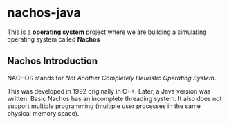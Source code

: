 # nachos-java

This is a **operating system** project where we are building a simulating operating system called **Nachos**


## Nachos Introduction

NACHOS stands for *Not Another Completely Heuristic Operating System*. 

This was developed in 1992 originally in C++. Later, a Java version was written. Basic Nachos has an incomplete threading system. It
also does not support multiple programming (multiple user processes in the same physical memory
space).

